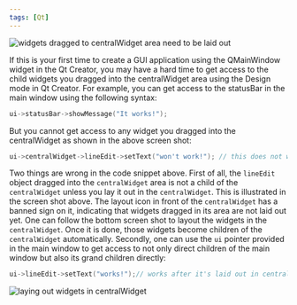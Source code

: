 ```yaml
---
tags: [Qt]
---
```


![widgets dragged to centralWidget area need to be laid 
out]({{site.ina}}/widgets-dragged-to-centralWidget-area-need-to-be-laid-out.png)

If this is your first time to create a GUI application using the QMainWindow 
widget in the Qt Creator, you may have a hard time to get access to the child 
widgets you dragged into the centralWidget area using the Design mode in Qt 
Creator. For example, you can get access to the statusBar in the main window 
using the following syntax:

``` cpp
ui->statusBar->showMessage("It works!");
```

But you cannot get access to any widget you dragged into the centralWidget as 
shown in the above screen shot:

``` cpp
ui->centralWidget->lineEdit->setText("won't work!"); // this does not work!
```

Two things are wrong in the code snippet above. First of all, the `lineEdit` 
object dragged into the `centralWidget` area is not a child of the 
`centralWidget` unless you lay it out in the `centralWidget`. This is 
illustrated in the screen shot above. The layout icon in front of the 
`centralWidget` has a banned sign on it, indicating that widgets dragged in its 
area are not laid out yet. One can follow the bottom screen shot to layout the 
widgets in the `centralWidget`. Once it is done, those widgets become children 
of the `centralWidget` automatically. Secondly, one can use the `ui` pointer 
provided in the main window to get access to not only direct children of the 
main window but also its grand children directly:

``` cpp
ui->lineEdit->setText("works!");// works after it's laid out in centralWidget
```

![laying out widgets in 
centralWidget]({{site.ina}}/laying-out-widgets-in-centralWidget.png)




